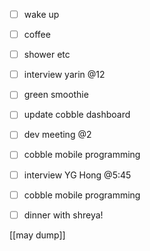 
- [ ] wake up
- [ ] coffee
- [ ] shower etc
- [ ] interview yarin @12
- [ ] green smoothie
- [ ] update cobble dashboard
- [ ] dev meeting @2
- [ ] cobble mobile programming
- [ ] interview YG Hong @5:45
- [ ] cobble mobile programming
- [ ] dinner with shreya!


[[may dump]]